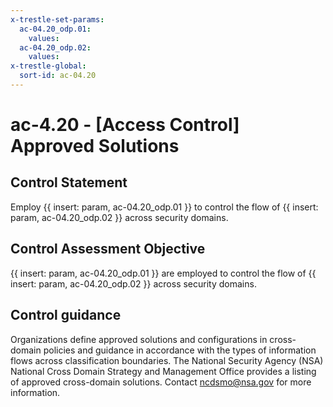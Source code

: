 ```yaml
---
x-trestle-set-params:
  ac-04.20_odp.01:
    values:
  ac-04.20_odp.02:
    values:
x-trestle-global:
  sort-id: ac-04.20
---
```


# ac-4.20 - \[Access Control\] Approved Solutions

## Control Statement

Employ {{ insert: param, ac-04.20_odp.01 }} to control the flow of {{ insert: param, ac-04.20_odp.02 }} across security domains.

## Control Assessment Objective

 {{ insert: param, ac-04.20_odp.01 }} are employed to control the flow of {{ insert: param, ac-04.20_odp.02 }} across security domains.

## Control guidance

Organizations define approved solutions and configurations in cross-domain policies and guidance in accordance with the types of information flows across classification boundaries. The National Security Agency (NSA) National Cross Domain Strategy and Management Office provides a listing of approved cross-domain solutions. Contact [ncdsmo@nsa.gov](mailto:ncdsmo@nsa.gov) for more information.
